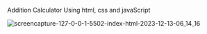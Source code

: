 Addition Calculator
Using html, css and javaScript

![screencapture-127-0-0-1-5502-index-html-2023-12-13-06_14_16](https://github.com/anjanadave/Addition-Calculator/assets/138798176/cad83e37-4375-42db-964c-019408a33794)
